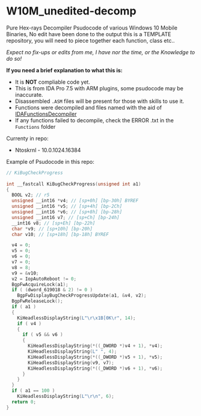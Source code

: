 # W10M_unedited-decomp
Pure Hex-rays Decompiler Psudocode of various Windows 10 Mobile Binaries, No edit have been done to the output this is a TEMPLATE repository, you will need to piece together each function, class etc..

*Expect no fix-ups or edits from me, I have nor the time, or the Knowledge to do so!*



**If you need a brief explanation to what this is:**

- It is **NOT** compliable code yet.
- This is from IDA Pro 7.5 with ARM plugins, some psudocode may be inaccurate.
- Disassembled `.ASM` files will be present for those with skills to use it.
- Functions were decompiled and files named with the aid of [IDAFunctionsDecompiler](https://github.com/JCGdev/IDAFunctionsDecompiler)
- If any functions failed to decompile, check the ERROR .txt in the `Functions` folder



Currenty in repo:

- Ntoskrnl - 10.0.1024.16384



Example of Psudocode in this repo:

```c
// KiBugCheckProgress 
 
int __fastcall KiBugCheckProgress(unsigned int a1)
{
  BOOL v2; // r5
  unsigned __int16 *v4; // [sp+0h] [bp-30h] BYREF
  unsigned __int16 *v5; // [sp+4h] [bp-2Ch]
  unsigned __int16 *v6; // [sp+8h] [bp-28h]
  unsigned __int16 v7; // [sp+Ch] [bp-24h]
  __int16 v8; // [sp+Eh] [bp-22h]
  char *v9; // [sp+10h] [bp-20h]
  char v10; // [sp+18h] [bp-18h] BYREF

  v4 = 0;
  v5 = 0;
  v6 = 0;
  v7 = 0;
  v8 = 8;
  v9 = &v10;
  v2 = IopAutoReboot != 0;
  BgpFwAcquireLock(a1);
  if ( (dword_619018 & 2) != 0 )
    BgpFwDisplayBugCheckProgressUpdate(a1, &v4, v2);
  BgpFwReleaseLock();
  if ( a1 )
  {
    KiHeadlessDisplayString(L"\r\x1B[0K\r", 14);
    if ( v4 )
    {
      if ( v5 && v6 )
      {
        KiHeadlessDisplayString(*((_DWORD *)v4 + 1), *v4);
        KiHeadlessDisplayString(L" ", 4);
        KiHeadlessDisplayString(*((_DWORD *)v5 + 1), *v5);
        KiHeadlessDisplayString(v9, v7);
        KiHeadlessDisplayString(*((_DWORD *)v6 + 1), *v6);
      }
    }
  }
  if ( a1 == 100 )
    KiHeadlessDisplayString(L"\r\n", 6);
  return 0;
}

```

